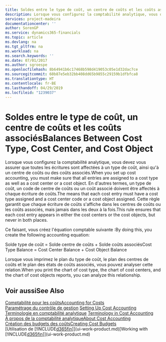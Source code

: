 ```yaml
---
title: Soldes entre le type de coût, un centre de coûts et les coûts associés | Microsoft Docs
description: Lorsque vous configurez la comptabilité analytique, vous devez vous assurer que toutes les écritures sont affectées à un type de coût, ainsi qu'à un centre de coûts ou des coûts associés. En d'autres termes, un type de coût, un code de centre de coûts ou un coût associé doivent être affectés à chaque écriture de coûts. Cette règle garantit que chaque écriture de coûts s'affiche dans les centres de coûts ou les coûts associés, mais jamais dans les deux à la fois.
services: project-madeira
documentationcenter: ''
author: SorenGP
ms.service: dynamics365-financials
ms.topic: article
ms.devlang: na
ms.tgt_pltfrm: na
ms.workload: na
ms.search.keywords: ''
ms.date: 07/01/2017
ms.author: sgroespe
ms.openlocfilehash: 8b64941b6c17468b598d419053c05e1d32dac7ce
ms.sourcegitcommit: 60b87e5eb32bb408dd65b9855c29159b1dfbfca8
ms.translationtype: HT
ms.contentlocale: fr-BE
ms.lasthandoff: 04/29/2019
ms.locfileid: "1239037"
---
```

# <a name="balances-between-cost-type-cost-center-and-cost-object"></a><span data-ttu-id="3ccce-105">Soldes entre le type de coût, un centre de coûts et les coûts associés</span><span class="sxs-lookup"><span data-stu-id="3ccce-105">Balances Between Cost Type, Cost Center, and Cost Object</span></span>
<span data-ttu-id="3ccce-106">Lorsque vous configurez la comptabilité analytique, vous devez vous assurer que toutes les écritures sont affectées à un type de coût, ainsi qu'à un centre de coûts ou des coûts associés.</span><span class="sxs-lookup"><span data-stu-id="3ccce-106">When you set up cost accounting, you must make sure that all entries are assigned to a cost type as well as a cost center or a cost object.</span></span> <span data-ttu-id="3ccce-107">En d'autres termes, un type de coût, un code de centre de coûts ou un coût associé doivent être affectés à chaque écriture de coûts.</span><span class="sxs-lookup"><span data-stu-id="3ccce-107">The means that each cost entry must have a cost type assigned and a cost center code or a cost object assigned.</span></span> <span data-ttu-id="3ccce-108">Cette règle garantit que chaque écriture de coûts s'affiche dans les centres de coûts ou les coûts associés, mais jamais dans les deux à la fois.</span><span class="sxs-lookup"><span data-stu-id="3ccce-108">This rule ensures that each cost entry appears in either the cost centers or the cost objects, but never in both places.</span></span>  

 <span data-ttu-id="3ccce-109">Ce faisant, vous créez l'équation comptable suivante :</span><span class="sxs-lookup"><span data-stu-id="3ccce-109">By doing this, you create the following accounting equation:</span></span>  

 <span data-ttu-id="3ccce-110">Solde type de coût = Solde centre de coûts + Solde coûts associés</span><span class="sxs-lookup"><span data-stu-id="3ccce-110">Cost Type Balance = Cost Center Balance + Cost Object Balance</span></span>  

 <span data-ttu-id="3ccce-111">Lorsque vous imprimez le plan du type de coût, le plan des centres de coûts et le plan des états de coûts associés, vous pouvez analyser cette relation.</span><span class="sxs-lookup"><span data-stu-id="3ccce-111">When you print the chart of cost type, the chart of cost centers, and the chart of cost objects reports, you can analyze this relationship.</span></span>  

## <a name="see-also"></a><span data-ttu-id="3ccce-112">Voir aussi</span><span class="sxs-lookup"><span data-stu-id="3ccce-112">See Also</span></span>  
[<span data-ttu-id="3ccce-113">Comptabilité pour les coûts</span><span class="sxs-lookup"><span data-stu-id="3ccce-113">Accounting for Costs</span></span>](finance-manage-cost-accounting.md)  
 <span data-ttu-id="3ccce-114">[Paramétrage du contrôle de gestion](finance-set-up-cost-accounting.md) </span><span class="sxs-lookup"><span data-stu-id="3ccce-114">[Setting Up Cost Accounting](finance-set-up-cost-accounting.md) </span></span>  
 <span data-ttu-id="3ccce-115">[Terminologie en comptabilité analytique](finance-terminology-in-cost-accounting.md) </span><span class="sxs-lookup"><span data-stu-id="3ccce-115">[Terminology in Cost Accounting](finance-terminology-in-cost-accounting.md) </span></span>  
 [<span data-ttu-id="3ccce-116">À propos de la comptabilité analytique</span><span class="sxs-lookup"><span data-stu-id="3ccce-116">About Cost Accounting</span></span>](finance-about-cost-accounting.md)  
 [<span data-ttu-id="3ccce-117">Création des budgets des coûts</span><span class="sxs-lookup"><span data-stu-id="3ccce-117">Creating Cost Budgets</span></span>](finance-create-cost-budgets.md)  
 <span data-ttu-id="3ccce-118">[Utilisation de [!INCLUDE[d365fin](includes/d365fin_md.md)]](ui-work-product.md)</span><span class="sxs-lookup"><span data-stu-id="3ccce-118">[Working with [!INCLUDE[d365fin](includes/d365fin_md.md)]](ui-work-product.md)</span></span>
